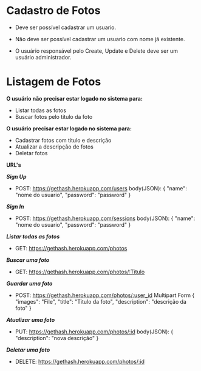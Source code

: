 # Cadastro de Fotos

- Deve ser possível cadastrar um usuario.

- Não deve ser possível cadastrar um usuario com nome já existente.
- O usuário responsável pelo Create, Update e Delete deve ser um usuário administrador.

# Listagem de Fotos


**O usuário não precisar estar logado no sistema para:**

- Listar todas as fotos
- Buscar fotos pelo titulo da foto


**O usuário precisar estar logado no sistema para:**

- Cadastrar fotos com titulo e descrição
- Atualizar a descripção de fotos
- Deletar fotos


**URL's**

***Sign Up***
- POST: https://gethash.herokuapp.com/users
body(JSON):
{
	"name": "nome do usuario",
	"password": "password"
}

***Sign In***
- POST: https://gethash.herokuapp.com/sessions
body(JSON): 
{
	"name": "nome do usuario",
	"password": "password"
}

***Listar todas as fotos***
- GET: https://gethash.herokuapp.com/photos

***Buscar uma foto***
- GET: https://gethash.herokuapp.com/photos/:Titulo

***Guardar uma foto***
- POST: https://gethash.herokuapp.com/photos/:user_id
	Multipart Form
  { "images": "File",
  "title": "Titulo da foto",
  "description": "descrição da foto" }
  
***Atualizar uma foto***
- PUT: https://gethash.herokuapp.com/photos/:id
body(JSON):
{
	"description": "nova descrição"
}

***Deletar uma foto***
- DELETE: https://gethash.herokuapp.com/photos/:id
